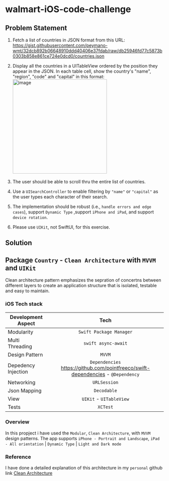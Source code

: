 # walmart-iOS-code-challenge

## Problem Statement

1. Fetch a list of countries in JSON format from this URL: https://gist.githubusercontent.com/peymano-wmt/32dcb892b06648910ddd40406e37fdab/raw/db25946fd77c5873b0303b858e861ce724e0dcd0/countries.json 
2. Display all the countries in a UITableView ordered by the position they appear in the JSON. In each table cell, show the country's "name", "region", "code" and "capital" in this format: 
 <img width="299" alt="image" src="https://github.com/tarunkhurana2015/walmart-ios-code-challenge/assets/9640541/dcb59441-7087-4c4e-b98e-aea4e5f48654">
     
3. The user should be able to scroll thru the entire list of countries. 

4. Use a `UISearchController` to enable filtering by `"name"` or `"capital"` as the user types each character of their search. 

5. The implementation should be robust (i.e.,   `handle errors and edge cases`), support `Dynamic Type`  ,support `iPhone and iPad`, and support `device rotation`. 

6. Please use `UIKit`, not SwiftUI, for this exercise. 


## Solution 

## Package `Country` - `Clean Architecture` with `MVVM` and `UIKit`

Clean architecture pattern emphasizes the sepration of concertns between different layers to create an application structure that is isolated, testable and easy to maintain.

###  iOS Tech stack

| Development Aspect | Tech |
| ------------- |:-------------:|
| Modularity      | `Swift Package Manager`       |
| Multi Threading      |`swift async-await` | `Task` & `Combine`     |
| Design Pattern      | `MVVM`   |
| Depedency Injection      | `Dependencies` https://github.com/pointfreeco/swift-dependencies - `@Dependency`    |
| Networking      | `URLSession`   |
| Json Mapping | `Decodable` |
| View | `UIKit` - `UITableView` | `UISearchController` |
| Tests | `XCTest` |

### Overview

In this propject i have used the `Modular`, `Clean Architecture`, with `MVVM` design patterns. The app supports `iPhone - Portrait and Landscape`, `iPad - All orientation` | `Dynamic Type` | `Light and Dark mode`

### Reference

I have done a detailed explanation of this architecture in my `personal` github link [Clean Architecture](https://github.com/tarunkhurana2015/cleanarchitecture-ios)
